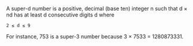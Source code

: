 A super-d number is a positive, decimal (base ten) integer   n   such that   d × nd   has at least   d   consecutive digits   d   where

    2 ≤ d ≤ 9

For instance, 753 is a super-3 number because 3 × 7533 = 1280873331.
